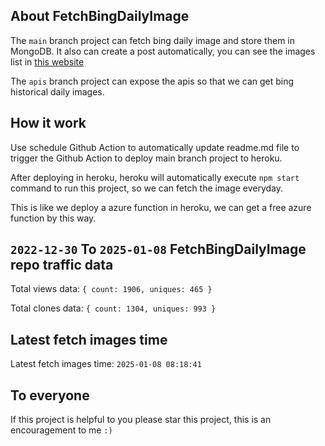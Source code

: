 ## About FetchBingDailyImage

The `main` branch project can fetch bing daily image and store them in MongoDB.
It also can create a post automatically, you can see the images list in [this website](https://oursalbum.netlify.app)

The `apis` branch project can expose the apis so that we can get bing historical daily images.

## How it work

Use schedule Github Action to automatically update readme.md file to trigger the Github Action to deploy main branch project to heroku.

After deploying in heroku, heroku will automatically execute `npm start` command to run this project, so we can fetch the image everyday.

This is like we deploy a azure function in heroku, we can get a free azure function by this way.

## `2022-12-30` To `2025-01-08` FetchBingDailyImage repo traffic data

Total views data: `{ count: 1906, uniques: 465 }`

Total clones data: `{ count: 1304, uniques: 993 }`

## Latest fetch images time

Latest fetch images time: `2025-01-08 08:18:41`

## To everyone

If this project is helpful to you please star this project, this is an encouragement to me `:)`



